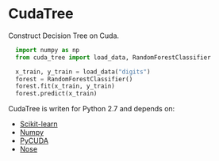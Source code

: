 CudaTree
==================
Construct Decision Tree on Cuda.


```python
  import numpy as np
  from cuda_tree import load_data, RandomForestClassifier

  x_train, y_train = load_data("digits")
  forest = RandomForestClassifier()
  forest.fit(x_train, y_train)
  forest.predict(x_train)
```

CudaTree is writen for Python 2.7 and depends on:
* [Scikit-learn](http://scikit-learn.org/stable/)
* [Numpy](http://www.scipy.org/install.html)
* [PyCUDA](http://documen.tician.de/pycuda/#)
* [Nose](https://nose.readthedocs.org/en/latest/)

